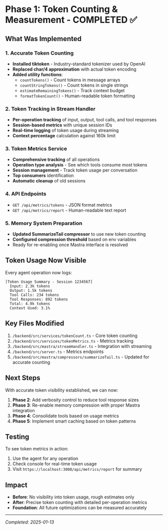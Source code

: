 # Phase 1: Token Counting & Measurement - COMPLETED ✅

## What Was Implemented

### 1. Accurate Token Counting
- **Installed tiktoken** - Industry-standard tokenizer used by OpenAI
- **Replaced char/4 approximation** with actual token encoding
- **Added utility functions**:
  - `countTokens()` - Count tokens in message arrays
  - `countStringTokens()` - Count tokens in single strings
  - `estimateRemainingTokens()` - Track context budget
  - `formatTokenCount()` - Human-readable token formatting

### 2. Token Tracking in Stream Handler
- **Per-operation tracking** of input, output, tool calls, and tool responses
- **Session-based metrics** with unique session IDs
- **Real-time logging** of token usage during streaming
- **Context percentage** calculation against 160k limit

### 3. Token Metrics Service
- **Comprehensive tracking** of all operations
- **Operation type analysis** - See which tools consume most tokens
- **Session management** - Track token usage per conversation
- **Top consumers** identification
- **Automatic cleanup** of old sessions

### 4. API Endpoints
- `GET /api/metrics/tokens` - JSON format metrics
- `GET /api/metrics/report` - Human-readable text report

### 5. Memory System Preparation
- **Updated SummarizeTail compressor** to use new token counting
- **Configured compression threshold** based on env variables
- Ready for re-enabling once Mastra interface is resolved

## Token Usage Now Visible

Every agent operation now logs:
```
[Token Usage Summary - Session 1234567]
  Input: 2.3k tokens
  Output: 1.5k tokens  
  Tool Calls: 234 tokens
  Tool Responses: 892 tokens
  Total: 4.9k tokens
  Context Used: 3.1%
```

## Key Files Modified

1. `/backend/src/services/tokenCount.ts` - Core token counting
2. `/backend/src/services/tokenMetrics.ts` - Metrics tracking
3. `/backend/src/mastra/streamHandler.ts` - Integration with streaming
4. `/backend/src/server.ts` - Metrics endpoints
5. `/backend/src/mastra/compressors/summarizeTail.ts` - Updated for accurate counting

## Next Steps

With accurate token visibility established, we can now:

1. **Phase 2**: Add verbosity control to reduce tool response sizes
2. **Phase 3**: Re-enable memory compression with proper Mastra integration
3. **Phase 4**: Consolidate tools based on usage metrics
4. **Phase 5**: Implement smart caching based on token patterns

## Testing

To see token metrics in action:
1. Use the agent for any operation
2. Check console for real-time token usage
3. Visit `https://localhost:3000/api/metrics/report` for summary

## Impact

- **Before**: No visibility into token usage, rough estimates only
- **After**: Precise token counting with detailed per-operation metrics
- **Foundation**: All future optimizations can be measured accurately

---
*Completed: 2025-01-13*